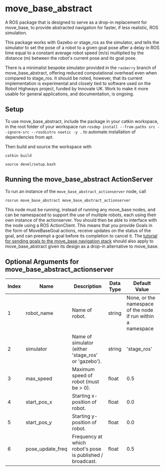 # move_base_abstract

A ROS package that is designed to serve as a drop-in replacement for move_base, to provide abstracted navigation for faster, if less realistic, ROS simulation.

This package works with Gazebo or stage_ros as the simulator, and tells the simulator to set the pose of a robot to a given goal pose after a delay in ROS time equal to a constant average robot speed (m/s) multiplied by the distance (m) between the robot's current pose and its goal pose.

There is a minimalist bespoke simulator provided in the `rasberry` branch of move_base_abstract, offering reduced computational overhead even when compared to stage_ros. It should be noted, however, that its current implementation is experimental and closely tied to software used on the Robot Highways project, funded by Innovate UK. Work to make it more usable for general applications, and documentation, is ongoing. 

## Setup

To use move_base_abstract, include the package in your catkin workspace, in the root folder of your workspace run
`rosdep install --from-paths src --ignore-src --rosdistro noetic -y .`
to automate installation of dependencies from apt. 

Then build and source the workspace with

`catkin build`

`source devel/setup.bash`

## Running the move_base_abstract ActionServer

To run an instance of the `move_base_abstract_actionserver` node, call

`rosrun move_base_abstract move_base_abstract_actionserver`

This node must be running, instead of running any move_base nodes, and can be namespaced to support the use of multiple robots, each using their own instance of the actionserver. You should then be able to interface with the node using a ROS ActionClient. This means that you provide Goals in the form of MoveBaseGoal actions, receive updates on the status of the goal, and can preempt a goal before its completion to cancel it. The [tutorial for sending goals to the move_base navigation stack](http://wiki.ros.org/navigation/Tutorials/SendingSimpleGoals) should also apply to move_base_abstract given its design as a drop-in alternative to move_base.

## Optional Arguments for move_base_abstract_actionserver
| Index | Name | Description | Data Type | Default Value |
|---|---|---|---|---|
| 1 | robot_name | Name of robot. | string | None, or the namespace of the node if run within a namespace |
| 2 | simulator | Name of simulator (either 'stage_ros' or 'gazebo'). | string | 'stage_ros' |
| 3 | max_speed | Maximum speed of robot (must be > 0). | float | 0.5 |
| 4 | start_pos_x | Starting x-position of robot. | float | 0.0 |
| 5 | start_pos_y | Starting y-position of robot. | float | 0.0 |
| 6 | pose_update_freq | Frequency at which robot's pose is published / broadcast. | float | 0.5 |
